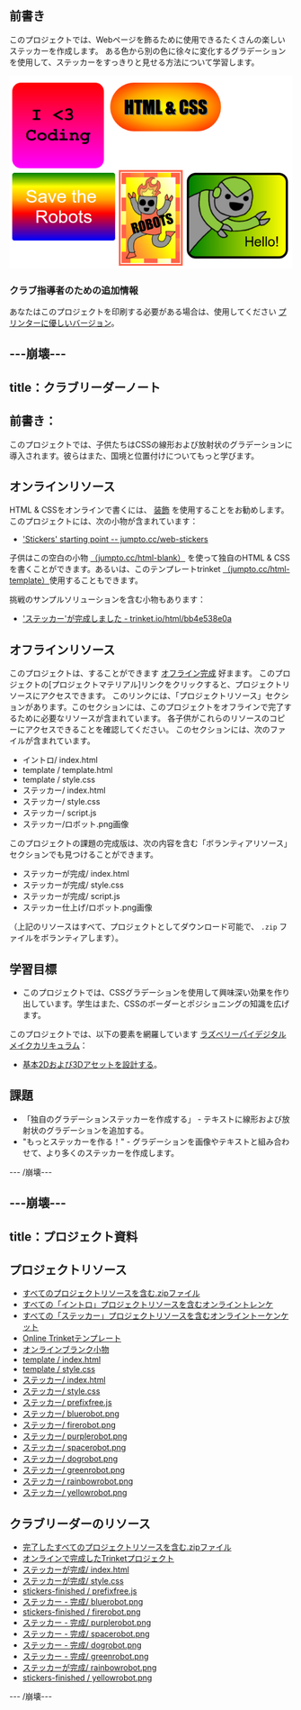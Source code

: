 ## 前書き

このプロジェクトでは、Webページを飾るために使用できるたくさんの楽しいステッカーを作成します。 ある色から別の色に徐々に変化するグラデーションを使用して、ステッカーをすっきりと見せる方法について学習します。

![スクリーンショット](images/stickers-finished.png)

### クラブ指導者のための追加情報

あなたはこのプロジェクトを印刷する必要がある場合は、使用してください [プリンターに優しいバージョン](https://projects.raspberrypi.org/en/projects/stickers/print)。

## \---崩壊\---

## title：クラブリーダーノート

## 前書き：

このプロジェクトでは、子供たちはCSSの線形および放射状のグラデーションに導入されます。彼らはまた、国境と位置付けについてもっと学びます。

## オンラインリソース

HTML & CSSをオンラインで書くには、 [装飾](https://trinket.io/) を使用することをお勧めします。このプロジェクトには、次の小物が含まれています：

* ['Stickers' starting point -- jumpto.cc/web-stickers](http://jumpto.cc/web-stickers)

子供はこの空白の小物 [（jumpto.cc/html-blank）](http://jumpto.cc/html-blank) を使って独自のHTML & CSSを書くことができます。あるいは、このテンプレートtrinket [（jumpto.cc/html-template）](http://jumpto.cc/html-template)使用することもできます。

挑戦のサンプルソリューションを含む小物もあります：

* ['ステッカー'が完成しました - trinket.io/html/bb4e538e0a](https://trinket.io/html/bb4e538e0a)

## オフラインリソース

このプロジェクトは、することができます [オフライン完成](https://www.codeclubprojects.org/en-GB/resources/webdev-working-offline/) 好まます。 このプロジェクトの[プロジェクトマテリアル]リンクをクリックすると、プロジェクトリソースにアクセスできます。 このリンクには、「プロジェクトリソース」セクションがあります。このセクションには、このプロジェクトをオフラインで完了するために必要なリソースが含まれています。 各子供がこれらのリソースのコピーにアクセスできることを確認してください。 このセクションには、次のファイルが含まれています。

* イントロ/ index.html
* template / template.html
* template / style.css
* ステッカー/ index.html
* ステッカー/ style.css
* ステッカー/ script.js
* ステッカー/ロボット.png画像

このプロジェクトの課題の完成版は、次の内容を含む「ボランティアリソース」セクションでも見つけることができます。

* ステッカーが完成/ index.html
* ステッカーが完成/ style.css
* ステッカーが完成/ script.js
* ステッカー仕上げ/ロボット.png画像

（上記のリソースはすべて、プロジェクトとしてダウンロード可能で、 `.zip` ファイルをボランティアします）。

## 学習目標

* このプロジェクトでは、CSSグラデーションを使用して興味深い効果を作り出しています。学生はまた、CSSのボーダーとポジショニングの知識を広げます。 

このプロジェクトでは、以下の要素を網羅しています [ラズベリーパイデジタルメイクカリキュラム](http://rpf.io/curriculum)：

* [基本2Dおよび3Dアセットを設計する](https://www.raspberrypi.org/curriculum/design/creator)。

## 課題

* 「独自のグラデーションステッカーを作成する」 - テキストに線形および放射状のグラデーションを追加する。
* "もっとステッカーを作る！" - グラデーションを画像やテキストと組み合わせて、より多くのステッカーを作成します。

\--- /崩壊\---

## \---崩壊\---

## title：プロジェクト資料

## プロジェクトリソース

* [すべてのプロジェクトリソースを含む.zipファイル](resources/stickers-project-resources.zip)
* [すべての「イントロ」プロジェクトリソースを含むオンライントレンケ](http://jumpto.cc/web-intro)
* [すべての「ステッカー」プロジェクトリソースを含むオンライントーケンケット](http://jumpto.cc/web-stickers)
* [Online Trinketテンプレート](http://jumpto.cc/trinket-template)
* [オンラインブランク小物](http://jumpto.cc/trinket-blank)
* [template / index.html](resources/template-index.html)
* [template / style.css](resources/template-style.css)
* [ステッカー/ index.html](resources/stickers-index.html)
* [ステッカー/ style.css](resources/stickers-style.css)
* [ステッカー/ prefixfree.js](resources/stickers-prefixfree.js)
* [ステッカー/ bluerobot.png](resources/stickers-bluerobot.png)
* [ステッカー/ firerobot.png](resources/stickers-firerobot.png)
* [ステッカー/ purplerobot.png](resources/stickers-purplerobot.png)
* [ステッカー/ spacerobot.png](resources/stickers-spacerobot.png)
* [ステッカー/ dogrobot.png](resources/stickers-dogrobot.png)
* [ステッカー/ greenrobot.png](resources/stickers-greenrobot.png)
* [ステッカー/ rainbowrobot.png](resources/stickers-rainbowrobot.png)
* [ステッカー/ yellowrobot.png](resources/stickers-yellowrobot.png)

## クラブリーダーのリソース

* [完了したすべてのプロジェクトリソースを含む.zipファイル](resources/stickers-volunteer-resources.zip)
* [オンラインで完成したTrinketプロジェクト](https://trinket.io/html/bb4e538e0a)
* [ステッカーが完成/ index.html](resources/stickers-finished-index.html)
* [ステッカーが完成/ style.css](resources/stickers-finished-style.css)
* [stickers-finished / prefixfree.js](resources/stickers-finished-prefixfree.js)
* [ステッカー - 完成/ bluerobot.png](resources/stickers-finished-bluerobot.png)
* [stickers-finished / firerobot.png](resources/stickers-finished-firerobot.png)
* [ステッカー - 完成/ purplerobot.png](resources/stickers-finished-purplerobot.png)
* [ステッカー - 完成/ spacerobot.png](resources/stickers-finished-spacerobot.png)
* [ステッカー - 完成/ dogrobot.png](resources/stickers-finished-dogrobot.png)
* [ステッカー - 完成/ greenrobot.png](resources/stickers-finished-greenrobot.png)
* [ステッカーが完成/ rainbowrobot.png](resources/stickers-finished-rainbowrobot.png)
* [stickers-finished / yellowrobot.png](resources/stickers-finished-yellowrobot.png)

\--- /崩壊\---